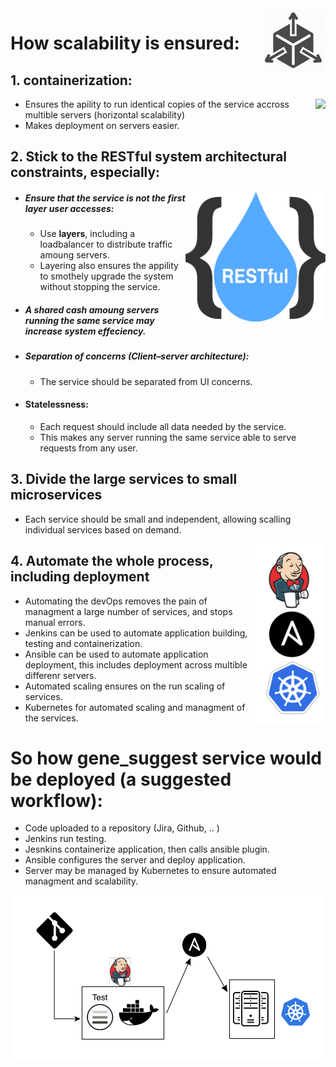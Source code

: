  <img align="right" src="https://raw.githubusercontent.com/hossam26644/ebi-technical-test/master/2-Deployment/images/scalable.png">

# How scalability is ensured:
 
## 1. containerization:
  <img align="right" src="https://d.martinsefcik.sk/uploads/-/system/group/avatar/7/docker-logo.png">

 - Ensures the apility to run identical copies of the service accross multible servers (horizontal scalability)
 - Makes deployment on servers easier.
## 2. Stick to the  RESTful system architectural constraints, especially:
<img align="right" src="https://raw.githubusercontent.com/hossam26644/ebi-technical-test/master/2-Deployment/images/REST.png">

 - ##### Ensure that the service is not the first layer user accesses:
   - Use **layers**, including a loadbalancer to distribute traffic amoung servers.
   - Layering also ensures the appility to smothely upgrade the system without stopping the service.

  - ##### A **shared cash** amoung servers running the same service may increase system effeciency.
  - ##### Separation of concerns (Client–server architecture): 
    - The service should be separated from UI concerns.
    
  - #### Statelessness:
    - Each request should include all data needed by the service.
    - This makes any server running the same service able to serve requests from any user.

## 3. Divide the large services to small microservices
 - Each service should be small and independent, allowing scalling individual services based on demand.

<img align="right" src="https://raw.githubusercontent.com/hossam26644/ebi-technical-test/master/2-Deployment/images/Automation.png">

## 4. Automate the whole process, including deployment

 - Automating the devOps removes the pain of managment a large number of services, and stops manual errors.
 - Jenkins can be used to automate application building, testing and containerization. 
 - Ansible can be used to automate application deployment, this includes deployment across multible differenr servers.
 - Automated scaling ensures on the run scaling of services.
 - Kubernetes for automated scaling and managment of the services.
 &nbsp;
# So how gene_suggest service would be deployed (a suggested workflow):

 - Code uploaded to a repository (Jira, Github, .. )
 - Jenkins run testing.
 - Jesnkins containerize application, then calls ansible plugin.
 - Ansible configures the server and deploy application.
 - Server may be managed by Kubernetes to ensure automated managment and scalability.

<img align="center" src="https://github.com/hossam26644/ebi-technical-test/blob/master/2-Deployment/images/workflow.png">




